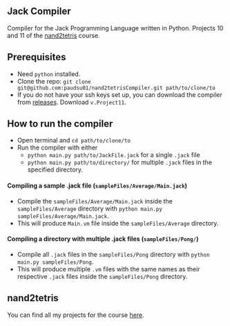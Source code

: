 ## Jack Compiler
Compiler for the Jack Programming Language written in Python. Projects 10 and 11 of the [nand2tetris](https://github.com/paudsu01/nand2tetris) course.

## Prerequisites
* Need `python` installed.
* Clone the repo: `git clone git@github.com:paudsu01/nand2tetrisCompiler.git path/to/clone/to`
* If you do not have your ssh keys set up, you can download the compiler from [releases](https://github.com/paudsu01/nand2tetrisCompiler/releases). Download `v.Project11`.

## How to run the compiler
* Open terminal and `cd path/to/clone/to`
*  Run the compiler with either
    * `python main.py path/to/JackFile.jack` for a single `.jack` file
    * `python main.py path/to/directory/` for multiple `.jack` files in the specified directory.
   
#### Compiling a sample .jack file (`sampleFiles/Average/Main.jack`)
*  Compile the `sampleFiles/Average/Main.jack` inside the `sampleFiles/Average` directory with `python main.py sampleFiles/Average/Main.jack`.
*  This will produce `Main.vm` file inside the `sampleFiles/Average` directory.

#### Compiling a directory with multiple .jack files (`sampleFiles/Pong/`)
*  Compile all `.jack` files in the `sampleFiles/Pong` directory with `python main.py sampleFiles/Pong`.
*  This will produce multiple `.vm` files with the same names as their respective `.jack` files inside the `sampleFiles/Pong` directory.
  
## nand2tetris
You can find all my projects for the course [here](https://github.com/paudsu01/nand2tetris).

